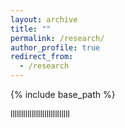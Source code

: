 ```yaml
---
layout: archive
title: ""
permalink: /research/
author_profile: true
redirect_from:
  - /research
---
```


{% include base_path %}

llllllllllllllllllllllllllll